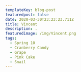 ```yaml
---
templateKey: blog-post
featuredpost: false
date: 2020-03-30T23:23:23.711Z
title: Vincent
description: .
featuredimage: /img/Vincent.png
tags:
  - Spring 10
  - Cranberry Candy
  - Grape
  - Pink Cake
  - Snail
---
```

